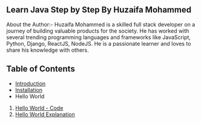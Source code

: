 ## Learn Java Step by Step By Huzaifa Mohammed

About the Author:- Huzaifa Mohammed is a skilled full stack developer on a journey of building valuable products for the society. He has worked with several trending programming languages and frameworks like JavaScript, Python, Django, ReactJS, NodeJS. He is a passionate learner and loves to share his knowledge with others.

## Table of Contents

- [Introduction](https://github.com/Huzaifa785/learn-java/blob/main/Introduction.md)
- [Installation](https://github.com/Huzaifa785/learn-java/blob/main/Installation.md)
- Hello World

1. [Hello World - Code](https://github.com/Huzaifa785/learn-java/blob/main/programs/HelloWorld.java)
2. [Hello World Explanation](https://github.com/Huzaifa785/learn-java/blob/main/program_explanations/HelloWorld.md)
